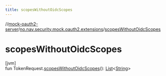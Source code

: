 ```yaml
---
title: scopesWithoutOidcScopes
---
```

//[mock-oauth2-server](../../index.html)/[no.nav.security.mock.oauth2.extensions](index.html)/[scopesWithoutOidcScopes](scopes-without-oidc-scopes.html)



# scopesWithoutOidcScopes



[jvm]\
fun TokenRequest.[scopesWithoutOidcScopes](scopes-without-oidc-scopes.html)(): [List](https://kotlinlang.org/api/latest/jvm/stdlib/kotlin.collections/-list/index.html)&lt;[String](https://kotlinlang.org/api/latest/jvm/stdlib/kotlin/-string/index.html)&gt;




